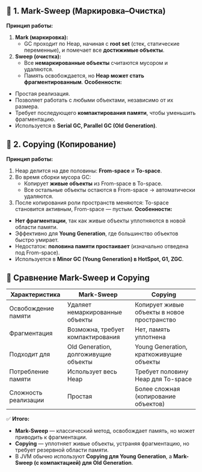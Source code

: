 ## 🔹 1. Mark-Sweep (Маркировка–Очистка)
**Принцип работы:**
1. **Mark (маркировка):**
    - GC проходит по Heap, начиная с **root set** (стек, статические переменные), и помечает все **достижимые объекты**.
2. **Sweep (очистка):**
    - Все **немаркированные объекты** считаются мусором и удаляются.
    - Память освобождается, но **Heap может стать фрагментированным**.
**Особенности:**
- Простая реализация.
- Позволяет работать с любыми объектами, независимо от их размера.
- Требует последующего **компактирования памяти**, чтобы уменьшить фрагментацию.
- Используется в **Serial GC, Parallel GC (Old Generation)**.
## 🔹 2. Copying (Копирование)
**Принцип работы:**
1. Heap делится на две половины: **From-space** и **To-space**.
2. Во время сборки мусора GC:
    - Копирует **живые объекты** из From-space в To-space.
    - Все остальные объекты остаются в From-space → автоматически удаляются.
3. После копирования роли пространств меняются: To-space становится активным, From-space — пустым.
**Особенности:**
- **Нет фрагментации**, так как живые объекты уплотняются в новой области памяти.
- Эффективно для **Young Generation**, где большинство объектов быстро умирает.
- Недостаток: **половина памяти простаивает** (изначально отведена под From-space).
- Используется в **Minor GC (Young Generation) в HotSpot, G1, ZGC**.
## 🔹 Сравнение Mark-Sweep и Copying

|Характеристика|Mark-Sweep|Copying|
|---|---|---|
|Освобождение памяти|Удаляет немаркированные объекты|Копирует живые объекты в новое пространство|
|Фрагментация|Возможна, требует компактирования|Нет, память уплотнена|
|Подходит для|Old Generation, долгоживущие объекты|Young Generation, краткоживущие объекты|
|Потребление памяти|Использует весь Heap|Требует половину Heap для To-space|
|Сложность реализации|Простая|Более сложная (копирование объектов)|
✅ **Итого:**
- **Mark-Sweep** — классический метод, освобождает память, но может приводить к фрагментации.
- **Copying** — уплотняет живые объекты, устраняя фрагментацию, но требует резервной области памяти.
- В JVM обычно используют **Copying для Young Generation**, а **Mark-Sweep (с компактацией) для Old Generation**.